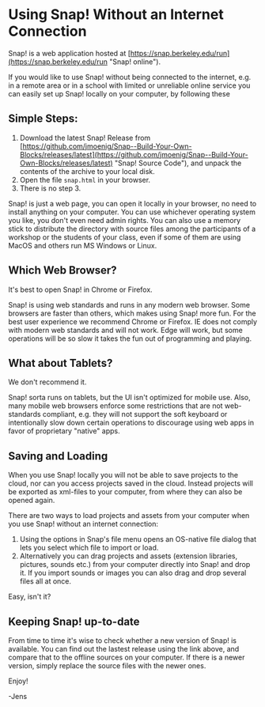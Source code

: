 # Using Snap! Without an Internet Connection

Snap! is a web application hosted at
[https://snap.berkeley.edu/run](https://snap.berkeley.edu/run "Snap! online").
   
If you would like to use Snap! without being connected to the internet, e.g. in a remote area
or in a school with limited or unreliable online service you can easily set up Snap! locally on
your computer, by following these

## Simple Steps:

1. Download the latest Snap! Release from
[https://github.com/jmoenig/Snap--Build-Your-Own-Blocks/releases/latest](https://github.com/jmoenig/Snap--Build-Your-Own-Blocks/releases/latest)
"Snap! Source Code"), and unpack the contents of the archive to your local disk.
2. Open the file `snap.html` in your browser.
3. There is no step 3.

Snap! is just a web page, you can open it locally in your browser, no need to install anything
on your computer. You can use whichever operating system you like, you don't even need
admin rights. You can also use a memory stick to distribute the directory with source files
among the participants of a workshop or the students of your class, even if some of them
are using MacOS and others run MS Windows or Linux. 

## Which  Web Browser?

It's best to open Snap! in Chrome or Firefox.

Snap! is using web standards and runs in any modern web browser. Some browsers are faster
than others, which makes using Snap! more fun. For the best user experience we recommend
Chrome or Firefox. IE does not comply with modern web standards and will not work. Edge
will work, but some operations will be so slow it takes the fun out of programming and playing. 

## What about Tablets?

We don't recommend it.

Snap! sorta runs on tablets, but the UI isn't optimized for mobile use. Also, many mobile
web browsers enforce some restrictions that are not web-standards compliant, e.g. they
will not support the soft keyboard or intentionally slow down certain operations to discourage
using web apps in favor of proprietary "native" apps.

## Saving and Loading

When you use Snap! locally you will not be able to save projects to the cloud, nor can you
access projects saved in the cloud. Instead projects will be exported as xml-files to your
computer, from where they can also be opened again.

There are two ways to load projects and assets from your computer when you use Snap!
without an internet connection:

1. Using the options in Snap's file menu opens an OS-native file dialog that lets you select
which file to import or load.
2. Alternatively you can drag projects and assets (extension libraries, pictures, sounds etc.)
from your computer directly into Snap! and drop it. If you import sounds or images you can
also drag and drop several files all at once.

Easy, isn't it?

## Keeping Snap! up-to-date

From time to time it's wise to check whether a new version of Snap! is available. You can
find out the lastest release using the link above, and compare that to the offline sources on
your computer. If there is a newer version, simply replace the source files with the newer ones.


Enjoy!

-Jens
